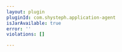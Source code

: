 ```yaml
---
layout: plugin
pluginId: com.shysteph.application-agent
isJarAvailable: true
error: ''
violations: []

---
```

